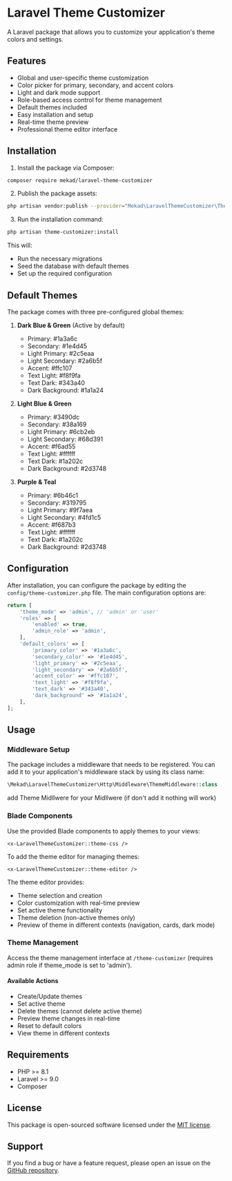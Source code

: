 # Laravel Theme Customizer

A Laravel package that allows you to customize your application's theme colors and settings.

## Features

- Global and user-specific theme customization
- Color picker for primary, secondary, and accent colors
- Light and dark mode support
- Role-based access control for theme management
- Default themes included
- Easy installation and setup
- Real-time theme preview
- Professional theme editor interface

## Installation

1. Install the package via Composer:

```bash
composer require mekad/laravel-theme-customizer
```

2. Publish the package assets:

```bash
php artisan vendor:publish --provider="Mekad\LaravelThemeCustomizer\ThemeCustomizerServiceProvider"
```

3. Run the installation command:

```bash
php artisan theme-customizer:install
```

This will:

- Run the necessary migrations
- Seed the database with default themes
- Set up the required configuration

## Default Themes

The package comes with three pre-configured global themes:

1. **Dark Blue & Green** (Active by default)
   - Primary: #1a3a6c
   - Secondary: #1e4d45
   - Light Primary: #2c5eaa
   - Light Secondary: #2a6b5f
   - Accent: #ffc107
   - Text Light: #f8f9fa
   - Text Dark: #343a40
   - Dark Background: #1a1a24

2. **Light Blue & Green**
   - Primary: #3490dc
   - Secondary: #38a169
   - Light Primary: #6cb2eb
   - Light Secondary: #68d391
   - Accent: #f6ad55
   - Text Light: #ffffff
   - Text Dark: #1a202c
   - Dark Background: #2d3748

3. **Purple & Teal**
   - Primary: #6b46c1
   - Secondary: #319795
   - Light Primary: #9f7aea
   - Light Secondary: #4fd1c5
   - Accent: #f687b3
   - Text Light: #ffffff
   - Text Dark: #1a202c
   - Dark Background: #2d3748

## Configuration

After installation, you can configure the package by editing the `config/theme-customizer.php` file. The main configuration options are:

```php
return [
    'theme_mode' => 'admin', // 'admin' or 'user'
    'roles' => [
        'enabled' => true,
        'admin_role' => 'admin',
    ],
    'default_colors' => [
        'primary_color' => '#1a3a6c',
        'secondary_color' => '#1e4d45',
        'light_primary' => '#2c5eaa',
        'light_secondary' => '#2a6b5f',
        'accent_color' => '#ffc107',
        'text_light' => '#f8f9fa',
        'text_dark' => '#343a40',
        'dark_background' => '#1a1a24',
    ],
];
```

## Usage

### Middleware Setup

The package includes a middleware that needs to be registered. You can add it to your application's middleware stack by using its class name:

```php
\Mekad\LaravelThemeCustomizer\Http\Middleware\ThemeMiddleware::class
```

add Theme Midllwere for your Midllwere (if don't add it nothing will work)

### Blade Components

Use the provided Blade components to apply themes to your views:

```blade
<x-LaravelThemeCustomizer::theme-css />
```

To add the theme editor for managing themes:

```blade
<x-LaravelThemeCustomizer::theme-editor />
```

The theme editor provides:

- Theme selection and creation
- Color customization with real-time preview
- Set active theme functionality
- Theme deletion (non-active themes only)
- Preview of theme in different contexts (navigation, cards, dark mode)

### Theme Management

Access the theme management interface at `/theme-customizer` (requires admin role if theme_mode is set to 'admin').

#### Available Actions

- Create/Update themes
- Set active theme
- Delete themes (cannot delete active theme)
- Preview theme changes in real-time
- Reset to default colors
- View theme in different contexts

## Requirements

- PHP >= 8.1
- Laravel >= 9.0
- Composer

## License

This package is open-sourced software licensed under the [MIT license](https://opensource.org/licenses/MIT).

## Support

If you find a bug or have a feature request, please open an issue on the [GitHub repository](https://github.com/mekadalibrahem/laravel-theme-customizer).
